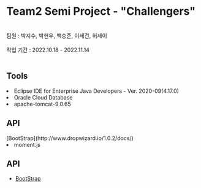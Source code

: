 <h1>Team2 Semi Project - "Challengers"</h1>
<br>
팀원 : 박지수, 박현우, 백승준, 이세건, 허제이
<br>
<br>
작업 기간 : 2022.10.18 - 2022.11.14
<br>
<br>

<h2>Tools</h2>
<li>Eclipse IDE for Enterprise Java Developers - Ver. 2020-09(4.17.0)
<li>Oracle Cloud Database
<li>apache-tomcat-9.0.65

<h2>API</h2>
[BootStrap](http://www.dropwizard.io/1.0.2/docs/) <https://getbootstrap.com/>
<li>moment.js

## API
* [BootStrap](https://getbootstrap.com)
